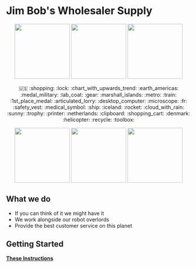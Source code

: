 # Jim Bob's Wholesaler Supply
<p align="center">
  <img src="https://g.foolcdn.com/editorial/images/552002/gettyimages-1066343250.jpg" height="150px">
 <img src="https://blog.vendinggroup.com/hs-fs/hubfs/happy%20warehouse%20worker.jpg?width=1000&name=happy%20warehouse%20worker.jpg" height="150px">
 <img src="https://c8.alamy.com/comp/T4BE7C/3d-rendering-image-of-drones-at-work-in-a-warehouse-full-of-goods-concept-of-automated-logistics-and-fast-shipping-T4BE7C.jpg" height="150px">
</p>
<p align="center">
🇺🇸 :shopping: :lock: :chart_with_upwards_trend: :earth_americas: :medal_military: :lab_coat: :gear:	:marshall_islands: :metro: :train: :1st_place_medal: :articulated_lorry: :desktop_computer: :microscope: :fr: :safety_vest: :medical_symbol: :ship: 	:iceland: :rocket: :cloud_with_rain: :sunny: :trophy: :printer: :netherlands:	:clipboard: :shopping_cart: :denmark: :helicopter: :recycle: :toolbox:
</p>
<p align="center">
  <img src="https://www.justbusinesstips.com/wp-content/uploads/2020/05/Industrial-Professional-Meeting-202001-002-545x363.jpg" height="150px"">
 <img src="https://d1o50x50snmhul.cloudfront.net/wp-content/uploads/2016/11/23180000/secondhands_wideangleshot-800x533.jpg" height="150px"">
 <img src="https://tandlonline.com/wp-content/uploads/2020/03/Warehouse-Workers-scaled.jpg" height="150px">
</p>


## What we do
 - If you can think of it we might have it
 - We work alongside our robot overlords
 - Provide the best customer service on this planet
## Getting Started
[__These Instructions__](https://github.com/Rinrodan/Project_Z-Prefix/blob/main/gettingstarted.md)


